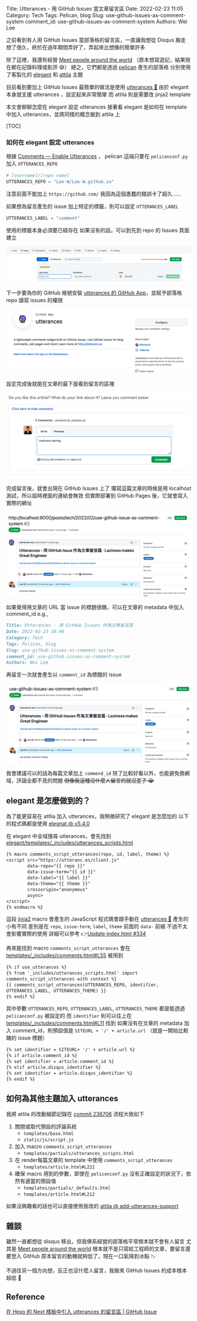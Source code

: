 Title: Utterances - 用 GitHub Issues 當文章留言區
Date: 2022-02-23 11:05
Category: Tech
Tags: Pelican, blog
Slug: use-github-issues-as-comment-system
comment_id: use-github-issues-as-comment-system
Authors: Wei Lee

之前看到有人用 GitHub Issues 當部落格的留言區，一直讓我想從 Disqus 搬走
想了很久，終於在過年期間弄好了，弄起來比想像的簡單許多

<!--more-->

除了這裡，我還有經營 [Meet people around the world](https://travlog.wei-lee.me/)
（原本想寫遊記，結果現在都在記錄料理或影評 😅）
總之，它們都是透過 [pelican](https://github.com/getpelican/pelican/) 產生的部落格
分別使用了客製化的 [elegant](https://github.com/Lee-W/elegant) 和 [attila](https://github.com/Lee-W/attila) 主題

目前看到要加上 GitHub Issues 最簡單的做法是使用 [utterances 🔮](https://utteranc.es/)
由於 elegant 本身就支援 utterances ，設定起來非常簡單
而 attila 則是需要改 jinja2 template

本文會聊聊怎麼在 elegant 設定 utterances
接著看 elegant 是如何在 template 中加入 utterances，並將同樣的概念搬到 attila 上

[TOC]

### 如何在 elegant 設定 utterances

根據 [Comments — Enable Utterances](https://elegant.oncrashreboot.com/enable-utterances-comments) ， pelican 這端只要在 `pelicanconf.py` 加入 `UTTERANCES_REPO`

```py
# [username]/[repo name]
UTTERANCES_REPO = "Lee-W/Lee-W.github.io"
```

注意前面不能加上 `https://github.com/`
我因為這個愚蠢的錯誤卡了超久......

如果想為留言產生的 issue 加上特定的標籤，則可以設定 `UTTERANCES_LABEL`

```py
UTTERANCES_LABEL = "comment"
```

使用的標籤本身必須要已經存在
如果沒有的話，可以到先到 repo 的 Issues 頁面建立

![create-label](/images/posts-image/2021-use-github-issues-as-comment-system/create-label.png)

下一步要為你的 GitHub 帳號安裝 [utterances 的 GitHub App](https://github.com/apps/utterances)，並賦予部落格 repo 讀寫 issues 的權限

![utterances](/images/posts-image/2021-use-github-issues-as-comment-system/utterances.png)

設定完成後就能在文章的最下面看到留言的區塊

![comment-empty](/images/posts-image/2021-use-github-issues-as-comment-system/comment-empty.png)

完成留言後，就會出現在 GitHub Issues 上了
攥寫這篇文章的時候是用 localhost 測試，所以屆時裡面的連結會無效
但實際部署到 GitHub Pages 後，它就會寫入實際的網址

![comment-result](/images/posts-image/2021-use-github-issues-as-comment-system/comment-result.png)

如果覺得用文章的 URL 當 issue 的標題很醜，可以在文章的 metadata 中加入 comment_id
e.g.,

```markdown
Title: Utterances - 用 GitHub Issues 作為文章留言區
Date: 2022-02-23 10:40
Category: Tech
Tags: Pelican, blog
Slug: use-github-issues-as-comment-system
comment_id: use-github-issues-as-comment-system
Authors: Wei Lee
```

再留言一次就會產生以 `comment_id` 為標題的 issue

![comment-with-comment-id](/images/posts-image/2021-use-github-issues-as-comment-system/comment-with-comment-id.png)

我會建議可以的話為每篇文章加上 `commend_id`
除了比較好看以外，也能避免換網域，評論全都不見的問題
~~但像我這種沒什麼人留言的就沒差了 😭~~

## elegant 是怎麼做到的？

為了能更容易在 attlia 加入 utterances，我稍微研究了 elegant 是怎麼加的
以下的程式碼都是使用 [elegnat @ v5.4.0](https://github.com/Pelican-Elegant/elegant/tree/V5.4.0)

在 elegant 中全域搜尋 utterances，會先找到 [elegant/templates/_includes/utterances_scripts.html](https://github.com/Pelican-Elegant/elegant/blob/V5.4.0/templates/_includes/utterances_scripts.html)

```jinja2
{% macro comments_script_utterances(repo, id, label, theme) %}
<script src="https://utteranc.es/client.js"
        data-repo="{{ repo }}"
        data-issue-term="{{ id }}"
        data-label="{{ label }}"
        data-theme="{{ theme }}"
        crossorigin="anonymous"
        async>
</script>
{% endmacro %}
```

這段 [jinja2](https://jinja.palletsprojects.com/) macro 會產生的 JavaScript 程式碼會跟手動在 [utterances 🔮](https://utteranc.es/) 產生的小有不同
差別是在 `repo`, `issue-term`, `label`, `theme` 前面的 `data-` 前綴
不過不太會影響實際的使用
詳細可以參考 👉[Update index.html #334](https://github.com/utterance/utterances/pull/334)

再來能找到 macro `comments_script_utterances` 會在 [templates/_includes/comments.html#L55](https://github.com/Pelican-Elegant/elegant/blob/V5.4.0/templates/_includes/comments.html#L55) 被用到

```jinja2
{% if use_utterances %}
{% from '_includes/utterances_scripts.html' import comments_script_utterances with context %}
{{ comments_script_utterances(UTTERANCES_REPO, identifier, UTTERANCES_LABEL, UTTERANCES_THEME) }}
{% endif %}
```

其中參數 `UTTERANCES_REPO`, `UTTERANCES_LABEL`, `UTTERANCES_THEME` 都是能透過 `pelicanconf.py` 被設定的
而 `identifier` 則可以往上在 [templates/_includes/comments.html#L11](https://github.com/Pelican-Elegant/elegant/blob/V5.4.0/templates/_includes/comments.html#L11) 找到
如果沒有在文章的 metadata 加入 comment_id，則預設值是 `SITEURL + '/' + article.url`
（就是一開始比較醜的 issue 標題）

```jinja2
{% set identifier = SITEURL+ '/' + article.url %}
{% if article.comment_id %}
{% set identifier = article.comment_id %}
{% elif article.disqus_identifier %}
{% set identifier = article.disqus_identifier %}
{% endif %}
```

## 如何為其他主題加入 utterances

我將 attila 的改動細節記錄在 [commit 236706](https://github.com/Lee-W/attila/commit/236706851759c07d1ee0dd312eaf703293911c08)
流程大致如下

1. 關閉或取代預設的評論系統
    * `templates/base.html`
    * `static/js/script.js`
2. 加入 macro `comments_script_utterances`
    * `templates/partials/utterances_scripts.html`
3. 在 render每篇文章的 template 中使用 `comments_script_utterances`
    * `templates/article.html#L222`
4. 確保 macro 用到的參數，即使在 `peliconconf.py` 沒有正確設定的狀況下，依然有適當的預設值
    * `templates/partials/_defaults.html`
    * `templates/article.html#L212`

如果沒興趣看的話也可以直接使用我改的 [attila @ add-utterances-support](https://github.com/Lee-W/attila/tree/add-utterances-support)

## 雜談
雖然一直都想從 disqus 移出，但我佛系經營的部落格平常根本就不會有人留言
尤其是 [Meet people around the world](https://travlog.wei-lee.me/) 根本就不是只寫給工程師的文章，要留言還要登入 GitHub
原本留言的動機就夠低了，現在一口氣降到冰點 📉

不過往另一個方向想，反正也沒什麼人留言，我搬來 GitHub Issues 的成本根本超低 🤔

## Reference
[在 Hexo 的 Next 樣板中引入 utterances 的留言區 | GitHub Issue](https://nijialin.com/2021/05/15/hexo-utterances-comment/)
